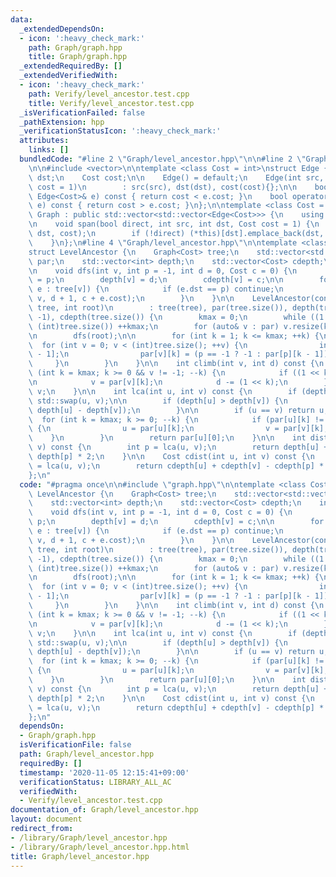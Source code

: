 ```yaml
---
data:
  _extendedDependsOn:
  - icon: ':heavy_check_mark:'
    path: Graph/graph.hpp
    title: Graph/graph.hpp
  _extendedRequiredBy: []
  _extendedVerifiedWith:
  - icon: ':heavy_check_mark:'
    path: Verify/level_ancestor.test.cpp
    title: Verify/level_ancestor.test.cpp
  _isVerificationFailed: false
  _pathExtension: hpp
  _verificationStatusIcon: ':heavy_check_mark:'
  attributes:
    links: []
  bundledCode: "#line 2 \"Graph/level_ancestor.hpp\"\n\n#line 2 \"Graph/graph.hpp\"\
    \n\n#include <vector>\n\ntemplate <class Cost = int>\nstruct Edge {\n    int src,\
    \ dst;\n    Cost cost;\n\n    Edge() = default;\n    Edge(int src, int dst, Cost\
    \ cost = 1)\n        : src(src), dst(dst), cost(cost){};\n\n    bool operator<(const\
    \ Edge<Cost>& e) const { return cost < e.cost; }\n    bool operator>(const Edge<Cost>&\
    \ e) const { return cost > e.cost; }\n};\n\ntemplate <class Cost = int>\nstruct\
    \ Graph : public std::vector<std::vector<Edge<Cost>>> {\n    using std::vector<std::vector<Edge<Cost>>>::vector;\n\
    \n    void span(bool direct, int src, int dst, Cost cost = 1) {\n        (*this)[src].emplace_back(src,\
    \ dst, cost);\n        if (!direct) (*this)[dst].emplace_back(dst, src, cost);\n\
    \    }\n};\n#line 4 \"Graph/level_ancestor.hpp\"\n\ntemplate <class Cost = int>\n\
    struct LevelAncestor {\n    Graph<Cost> tree;\n    std::vector<std::vector<int>>\
    \ par;\n    std::vector<int> depth;\n    std::vector<Cost> cdepth;\n    int kmax;\n\
    \n    void dfs(int v, int p = -1, int d = 0, Cost c = 0) {\n        par[v][0]\
    \ = p;\n        depth[v] = d;\n        cdepth[v] = c;\n\n        for (const auto&\
    \ e : tree[v]) {\n            if (e.dst == p) continue;\n            dfs(e.dst,\
    \ v, d + 1, c + e.cost);\n        }\n    }\n\n    LevelAncestor(const Graph<Cost>&\
    \ tree, int root)\n        : tree(tree), par(tree.size()), depth(tree.size(),\
    \ -1), cdepth(tree.size()) {\n        kmax = 0;\n        while ((1 << kmax) <\
    \ (int)tree.size()) ++kmax;\n        for (auto& v : par) v.resize(kmax + 1);\n\
    \n        dfs(root);\n\n        for (int k = 1; k <= kmax; ++k) {\n          \
    \  for (int v = 0; v < (int)tree.size(); ++v) {\n                int p = par[v][k\
    \ - 1];\n                par[v][k] = (p == -1 ? -1 : par[p][k - 1]);\n       \
    \     }\n        }\n    }\n\n    int climb(int v, int d) const {\n        for\
    \ (int k = kmax; k >= 0 && v != -1; --k) {\n            if ((1 << k) > d) continue;\n\
    \n            v = par[v][k];\n            d -= (1 << k);\n        }\n        return\
    \ v;\n    }\n\n    int lca(int u, int v) const {\n        if (depth[u] < depth[v])\
    \ std::swap(u, v);\n\n        if (depth[u] > depth[v]) {\n            u = climb(u,\
    \ depth[u] - depth[v]);\n        }\n\n        if (u == v) return u;\n\n      \
    \  for (int k = kmax; k >= 0; --k) {\n            if (par[u][k] != par[v][k])\
    \ {\n                u = par[u][k];\n                v = par[v][k];\n        \
    \    }\n        }\n        return par[u][0];\n    }\n\n    int dist(int u, int\
    \ v) const {\n        int p = lca(u, v);\n        return depth[u] + depth[v] -\
    \ depth[p] * 2;\n    }\n\n    Cost cdist(int u, int v) const {\n        int p\
    \ = lca(u, v);\n        return cdepth[u] + cdepth[v] - cdepth[p] * 2;\n    }\n\
    };\n"
  code: "#pragma once\n\n#include \"graph.hpp\"\n\ntemplate <class Cost = int>\nstruct\
    \ LevelAncestor {\n    Graph<Cost> tree;\n    std::vector<std::vector<int>> par;\n\
    \    std::vector<int> depth;\n    std::vector<Cost> cdepth;\n    int kmax;\n\n\
    \    void dfs(int v, int p = -1, int d = 0, Cost c = 0) {\n        par[v][0] =\
    \ p;\n        depth[v] = d;\n        cdepth[v] = c;\n\n        for (const auto&\
    \ e : tree[v]) {\n            if (e.dst == p) continue;\n            dfs(e.dst,\
    \ v, d + 1, c + e.cost);\n        }\n    }\n\n    LevelAncestor(const Graph<Cost>&\
    \ tree, int root)\n        : tree(tree), par(tree.size()), depth(tree.size(),\
    \ -1), cdepth(tree.size()) {\n        kmax = 0;\n        while ((1 << kmax) <\
    \ (int)tree.size()) ++kmax;\n        for (auto& v : par) v.resize(kmax + 1);\n\
    \n        dfs(root);\n\n        for (int k = 1; k <= kmax; ++k) {\n          \
    \  for (int v = 0; v < (int)tree.size(); ++v) {\n                int p = par[v][k\
    \ - 1];\n                par[v][k] = (p == -1 ? -1 : par[p][k - 1]);\n       \
    \     }\n        }\n    }\n\n    int climb(int v, int d) const {\n        for\
    \ (int k = kmax; k >= 0 && v != -1; --k) {\n            if ((1 << k) > d) continue;\n\
    \n            v = par[v][k];\n            d -= (1 << k);\n        }\n        return\
    \ v;\n    }\n\n    int lca(int u, int v) const {\n        if (depth[u] < depth[v])\
    \ std::swap(u, v);\n\n        if (depth[u] > depth[v]) {\n            u = climb(u,\
    \ depth[u] - depth[v]);\n        }\n\n        if (u == v) return u;\n\n      \
    \  for (int k = kmax; k >= 0; --k) {\n            if (par[u][k] != par[v][k])\
    \ {\n                u = par[u][k];\n                v = par[v][k];\n        \
    \    }\n        }\n        return par[u][0];\n    }\n\n    int dist(int u, int\
    \ v) const {\n        int p = lca(u, v);\n        return depth[u] + depth[v] -\
    \ depth[p] * 2;\n    }\n\n    Cost cdist(int u, int v) const {\n        int p\
    \ = lca(u, v);\n        return cdepth[u] + cdepth[v] - cdepth[p] * 2;\n    }\n\
    };\n"
  dependsOn:
  - Graph/graph.hpp
  isVerificationFile: false
  path: Graph/level_ancestor.hpp
  requiredBy: []
  timestamp: '2020-11-05 12:15:41+09:00'
  verificationStatus: LIBRARY_ALL_AC
  verifiedWith:
  - Verify/level_ancestor.test.cpp
documentation_of: Graph/level_ancestor.hpp
layout: document
redirect_from:
- /library/Graph/level_ancestor.hpp
- /library/Graph/level_ancestor.hpp.html
title: Graph/level_ancestor.hpp
---
```

